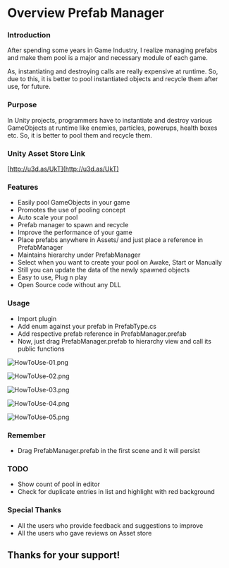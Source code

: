# Overview Prefab Manager #

### Introduction ###
After spending some years in Game Industry, I realize managing prefabs and make them pool is a major and necessary module of each game. 

As, instantiating and destroying calls are really expensive at runtime. So, due to this, it is better to pool instantiated objects and recycle them after use, for future.

### Purpose ###
In Unity projects, programmers have to instantiate and destroy various GameObjects at runtime like enemies, particles, powerups, health boxes etc. So, it is better to pool them and recycle them.

### Unity Asset Store Link ###

[http://u3d.as/UkT](http://u3d.as/UkT)

### Features ###
* Easily pool GameObjects in your game
* Promotes the use of pooling concept
* Auto scale your pool
* Prefab manager to spawn and recycle
* Improve the performance of your game
* Place prefabs anywhere in Assets/ and just place a reference in PrefabManager
* Maintains hierarchy under PrefabManager
* Select when you want to create your pool on Awake, Start or Manually
* Still you can update the data of the newly spawned objects
* Easy to use, Plug n play
* Open Source code without any DLL

### Usage ###
* Import plugin
* Add enum against your prefab in PrefabType.cs
* Add respective prefab reference in PrefabManager.prefab
* Now, just drag PrefabManager.prefab to hierarchy view and call its public functions

![HowToUse-01.png](https://github.com/mohsinkhan26/PrefabManager/blob/master/Screenshots/HowToUse-01.png)

![HowToUse-02.png](https://github.com/mohsinkhan26/PrefabManager/blob/master/Screenshots/HowToUse-02.png)

![HowToUse-03.png](https://github.com/mohsinkhan26/PrefabManager/blob/master/Screenshots/HowToUse-03.png)

![HowToUse-04.png](https://github.com/mohsinkhan26/PrefabManager/blob/master/Screenshots/HowToUse-04.png)

![HowToUse-05.png](https://github.com/mohsinkhan26/PrefabManager/blob/master/Screenshots/HowToUse-05.png)

### Remember ###
* Drag PrefabManager.prefab in the first scene and it will persist

### TODO ###
* Show count of pool in editor
* Check for duplicate entries in list and highlight with red background

### Special Thanks ###

* All the users who provide feedback and suggestions to improve
* All the users who gave reviews on Asset store


## Thanks for your support! ##